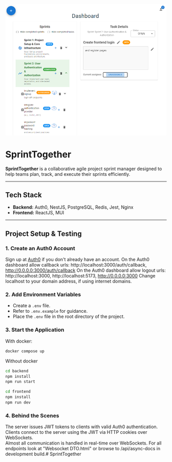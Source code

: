 ![Screenshot](screenshot_sprint.png)
# SprintTogether

**SprintTogether** is a collaborative agile project sprint manager designed to help teams plan, track, and execute their sprints efficiently.

---

## Tech Stack

- **Backend:** Auth0, NestJS, PostgreSQL, Redis, Jest, Nginx
- **Frontend:** ReactJS, MUI

---

## Project Setup & Testing

### 1. Create an Auth0 Account
Sign up at [Auth0](https://auth0.com/) if you don't already have an account.
On the Auth0 dashboard allow callback urls: http://localhost:3000/auth/callback, http://0.0.0.0:3000/auth/callback
On the Auth0 dashboard allow logout urls: http://localhost:3000, http://localhost:5173, http://0.0.0.0:3000
Change localhost to your domain address, if using internet domains.

### 2. Add Environment Variables
- Create a `.env` file.  
- Refer to `.env.example` for guidance.  
- Place the `.env` file in the root directory of the project.

### 3. Start the Application
With docker:
```bash
docker compose up
```

Without docker
```bash
cd backend
npm install
npm run start
```

```bash
cd frontend
npm install
npm run dev
```


### 4. Behind the Scenes

The server issues JWT tokens to clients with valid Auth0 authentication.  
Clients connect to the server using the JWT via HTTP cookies over WebSockets.  
Almost all communication is handled in real-time over WebSockets.
For all endpoints look at "Websocket DTO.html" or browse to /api/async-docs in development build.# SprintTogether
